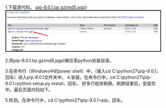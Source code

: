 1.下载源代码。
[pip-9.0.1.tar.gz(md5,pgp)](https://pypi.python.org/pypi/pip)
![](./pic/pip-setup-1.png)

2.将pip-9.0.1.tar.gz(md5,pgp)解压至python安装目录。

3.在命令行（Windows中的power shell）中，（输入cd C:\python27\pip-9.0.1，回车）进入pip-9.0.1文件夹中。
4.安装。在命令行中，cd C:\python27\pip-9.0.1>python setup.py install，回车。
好多行程序刷屏。刷屏结束后，安装完毕。最后页面代码如下。

5.检测。在命令行中，cd C:\python27\pip-9.0.1>pip，回车。


